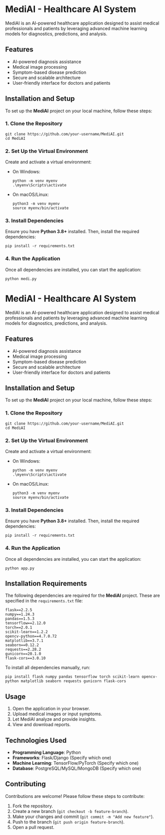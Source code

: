 # MediAI - Healthcare AI System

MediAI is an AI-powered healthcare application designed to assist medical professionals and patients by leveraging advanced machine learning models for diagnostics, predictions, and analysis.

## Features

- AI-powered diagnosis assistance
- Medical image processing
- Symptom-based disease prediction
- Secure and scalable architecture
- User-friendly interface for doctors and patients

## Installation and Setup

To set up the **MediAI** project on your local machine, follow these steps:

### 1. Clone the Repository

```
git clone https://github.com/your-username/MediAI.git
cd MediAI
```

### 2. Set Up the Virtual Environment

Create and activate a virtual environment:

- On Windows:
  ```
  python -m venv myenv
  .\myenv\Scripts\activate
  ```
- On macOS/Linux:
  ```
  python3 -m venv myenv
  source myenv/bin/activate
  ```

### 3. Install Dependencies

Ensure you have **Python 3.8+** installed. Then, install the required dependencies:

```
pip install -r requirements.txt
```

### 4. Run the Application

Once all dependencies are installed, you can start the application:

```
python medi.py
```
# MediAI - Healthcare AI System

MediAI is an AI-powered healthcare application designed to assist medical professionals and patients by leveraging advanced machine learning models for diagnostics, predictions, and analysis.

## Features

- AI-powered diagnosis assistance
- Medical image processing
- Symptom-based disease prediction
- Secure and scalable architecture
- User-friendly interface for doctors and patients

## Installation and Setup

To set up the **MediAI** project on your local machine, follow these steps:

### 1. Clone the Repository

```
git clone https://github.com/your-username/MediAI.git
cd MediAI
```

### 2. Set Up the Virtual Environment

Create and activate a virtual environment:

- On Windows:
  ```
  python -m venv myenv
  .\myenv\Scripts\activate
  ```
- On macOS/Linux:
  ```
  python3 -m venv myenv
  source myenv/bin/activate
  ```

### 3. Install Dependencies

Ensure you have **Python 3.8+** installed. Then, install the required dependencies:

```
pip install -r requirements.txt
```

### 4. Run the Application

Once all dependencies are installed, you can start the application:

```
python app.py
```

## Installation Requirements

The following dependencies are required for the **MediAI** project. These are specified in the `requirements.txt` file:

```
flask==2.2.5
numpy==1.24.3
pandas==1.5.3
tensorflow==2.12.0
torch==2.0.1
scikit-learn==1.2.2
opencv-python==4.7.0.72
matplotlib==3.7.1
seaborn==0.12.2
requests==2.28.2
gunicorn==20.1.0
flask-cors==3.0.10
```

To install all dependencies manually, run:

```
pip install flask numpy pandas tensorflow torch scikit-learn opencv-python matplotlib seaborn requests gunicorn flask-cors
```

## Usage

1. Open the application in your browser.
2. Upload medical images or input symptoms.
3. Let MediAI analyze and provide insights.
4. View and download reports.

## Technologies Used

- **Programming Language**: Python
- **Frameworks**: Flask/Django (Specify which one)
- **Machine Learning**: TensorFlow/PyTorch (Specify which one)
- **Database**: PostgreSQL/MySQL/MongoDB (Specify which one)

## Contributing

Contributions are welcome! Please follow these steps to contribute:

1. Fork the repository.
2. Create a new branch (`git checkout -b feature-branch`).
3. Make your changes and commit (`git commit -m "Add new feature"`).
4. Push to the branch (`git push origin feature-branch`).
5. Open a pull request.
